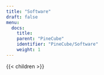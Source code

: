 ```yaml
---
title: "Software"
draft: false
menu:
  docs:
    title:
    parent: "PineCube"
    identifier: "PineCube/Software"
    weight: 1
---
```


{{< children >}}
